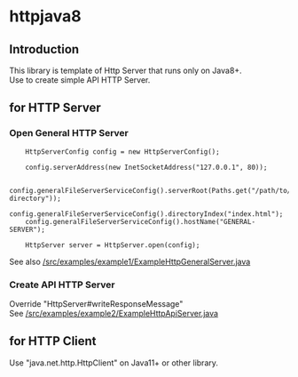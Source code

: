 # httpjava8

## Introduction

This library is template of Http Server that runs only on Java8+.  
Use to create simple API HTTP Server.


## for HTTP Server

### Open General HTTP Server

```
    HttpServerConfig config = new HttpServerConfig();
    
    config.serverAddress(new InetSocketAddress("127.0.0.1", 80));

    config.generalFileServerServiceConfig().serverRoot(Paths.get("/path/to/root-directory"));
    config.generalFileServerServiceConfig().directoryIndex("index.html");
    config.generalFileServerServiceConfig().hostName("GENERAL-SERVER");

    HttpServer server = HttpServer.open(config);
```

See also [/src/examples/example1/ExampleHttpGeneralServer.java](/src/examples/example1/)



### Create API HTTP Server

Override "HttpServer#writeResponseMessage"  
See [/src/examples/example2/ExampleHttpApiServer.java](/src/examples/example2/)


## for HTTP  Client

Use "java.net.http.HttpClient" on Java11+ or other library.

